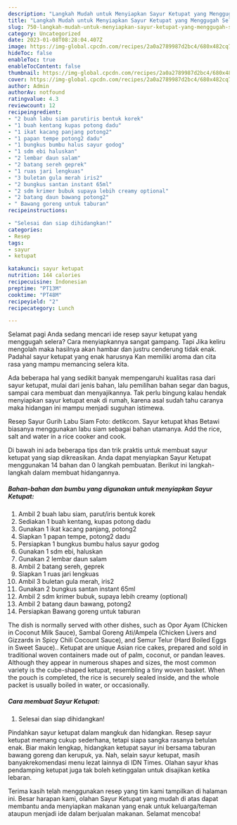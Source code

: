 ```yaml
---
description: "Langkah Mudah untuk Menyiapkan Sayur Ketupat yang Menggugah Selera, Buat Buka Puasa}"
title: "Langkah Mudah untuk Menyiapkan Sayur Ketupat yang Menggugah Selera, Buat Buka Puasa}"
slug: 750-langkah-mudah-untuk-menyiapkan-sayur-ketupat-yang-menggugah-selera-buat-buka-puasa
category: Uncategorized
date: 2023-01-08T08:28:04.407Z
image: https://img-global.cpcdn.com/recipes/2a0a2789987d2bc4/680x482cq70/sayur-ketupat-foto-resep-utama.jpg
hideToc: false
enableToc: true
enableTocContent: false
thumbnail: https://img-global.cpcdn.com/recipes/2a0a2789987d2bc4/680x482cq70/sayur-ketupat-foto-resep-utama.jpg
cover: https://img-global.cpcdn.com/recipes/2a0a2789987d2bc4/680x482cq70/sayur-ketupat-foto-resep-utama.jpg
author: Admin
authorAv: notfound
ratingvalue: 4.3
reviewcount: 12
recipeingredient:
- "2 buah labu siam parutiris bentuk korek"
- "1 buah kentang kupas potong dadu"
- "1 ikat kacang panjang potong2"
- "1 papan tempe potong2 dadu"
- "1 bungkus bumbu halus sayur godog"
- "1 sdm ebi haluskan"
- "2 lembar daun salam"
- "2 batang sereh geprek"
- "1 ruas jari lengkuas"
- "3 buletan gula merah iris2"
- "2 bungkus santan instant 65ml"
- "2 sdm krimer bubuk supaya lebih creamy optional"
- "2 batang daun bawang potong2"
- " Bawang goreng untuk taburan"
recipeinstructions:

- "Selesai dan siap dihidangkan!"
categories:
- Resep
tags:
- sayur
- ketupat

katakunci: sayur ketupat 
nutrition: 144 calories
recipecuisine: Indonesian
preptime: "PT13M"
cooktime: "PT48M"
recipeyield: "2"
recipecategory: Lunch

---
```



Selamat pagi Anda sedang mencari ide resep sayur ketupat yang menggugah selera? Cara menyiapkannya sangat gampang. Tapi Jika keliru mengolah maka hasilnya akan hambar dan justru cenderung tidak enak. Padahal sayur ketupat yang enak harusnya Kan memiliki aroma dan cita rasa yang mampu memancing selera kita.


Ada beberapa hal yang sedikit banyak mempengaruhi kualitas rasa dari sayur ketupat, mulai dari jenis bahan, lalu pemilihan bahan segar dan bagus, sampai cara membuat dan menyajikannya. Tak perlu bingung kalau hendak menyiapkan sayur ketupat enak di rumah, karena asal sudah tahu caranya maka hidangan ini mampu menjadi suguhan istimewa.

Resep Sayur Gurih Labu Siam Foto: detikcom. Sayur ketupat khas Betawi biasanya menggunakan labu siam sebagai bahan utamanya. Add the rice, salt and water in a rice cooker and cook.


Di bawah ini ada beberapa tips dan trik praktis untuk membuat sayur ketupat yang siap dikreasikan. Anda dapat menyiapkan Sayur Ketupat menggunakan 14 bahan dan 0 langkah pembuatan. Berikut ini langkah-langkah dalam membuat hidangannya.

<!--inarticleads1-->

##### Bahan-bahan dan bumbu yang digunakan untuk menyiapkan Sayur Ketupat:

1. Ambil 2 buah labu siam, parut/iris bentuk korek
1. Sediakan 1 buah kentang, kupas potong dadu
1. Gunakan 1 ikat kacang panjang, potong2
1. Siapkan 1 papan tempe, potong2 dadu
1. Persiapkan 1 bungkus bumbu halus sayur godog
1. Gunakan 1 sdm ebi, haluskan
1. Gunakan 2 lembar daun salam
1. Ambil 2 batang sereh, geprek
1. Siapkan 1 ruas jari lengkuas
1. Ambil 3 buletan gula merah, iris2
1. Gunakan 2 bungkus santan instant 65ml
1. Ambil 2 sdm krimer bubuk, supaya lebih creamy (optional)
1. Ambil 2 batang daun bawang, potong2
1. Persiapkan  Bawang goreng untuk taburan


The dish is normally served with other dishes, such as Opor Ayam (Chicken in Coconut Milk Sauce), Sambal Goreng Ati/Ampela (Chicken Livers and Gizzards in Spicy Chili Cocount Sauce), and Semur Telur (Hard Boiled Eggs in Sweet Sauce).. Ketupat are unique Asian rice cakes, prepared and sold in traditional woven containers made out of palm, coconut, or pandan leaves. Although they appear in numerous shapes and sizes, the most common variety is the cube-shaped ketupat, resembling a tiny woven basket. When the pouch is completed, the rice is securely sealed inside, and the whole packet is usually boiled in water, or occasionally. 

<!--inarticleads2-->

##### Cara membuat Sayur Ketupat:


1. Selesai dan siap dihidangkan!

Pindahkan sayur ketupat dalam mangkuk dan hidangkan. Resep sayur ketupat memang cukup sederhana, tetapi siapa sangka rasanya betulan enak. Biar makin lengkap, hidangkan ketupat sayur ini bersama taburan bawang goreng dan kerupuk, ya. Nah, selain sayur ketupat, masih banyakrekomendasi menu lezat lainnya di IDN Times. Olahan sayur khas pendamping ketupat juga tak boleh ketinggalan untuk disajikan ketika lebaran. 

Terima kasih telah menggunakan resep yang tim kami tampilkan di halaman ini. Besar harapan kami, olahan Sayur Ketupat yang mudah di atas dapat membantu anda menyiapkan makanan yang enak untuk keluarga/teman ataupun menjadi ide dalam berjualan makanan. Selamat mencoba!
